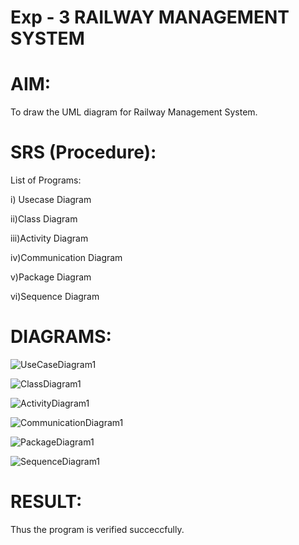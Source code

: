 # Exp - 3 RAILWAY MANAGEMENT SYSTEM

# AIM:
To draw the UML diagram for Railway Management System.

# SRS (Procedure):
List of Programs:

i) Usecase Diagram

ii)Class Diagram

iii)Activity Diagram

iv)Communication Diagram

v)Package Diagram

vi)Sequence Diagram

# DIAGRAMS:

![UseCaseDiagram1](https://github.com/user-attachments/assets/d370168e-9775-4a87-834f-1f4fe3a8b1f7)


![ClassDiagram1](https://github.com/user-attachments/assets/e3f3e074-67a7-498d-9e01-533af0dd1b5c)


![ActivityDiagram1](https://github.com/user-attachments/assets/ab03d58a-f935-4a29-9c54-301d341d1b29)


![CommunicationDiagram1](https://github.com/user-attachments/assets/11ce8ed6-2379-4378-a03a-6765db85a7d6)


![PackageDiagram1](https://github.com/user-attachments/assets/4d87849c-54fb-402e-87f1-58600506ab8c)


![SequenceDiagram1](https://github.com/user-attachments/assets/1ae38f6f-6ad5-4036-878a-9752961e0e0e)







# RESULT:

Thus the program is verified succeccfully.
